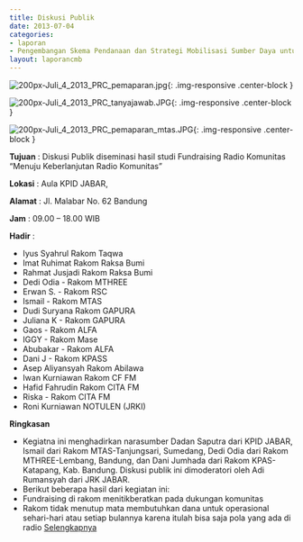 ```yaml
---
title: Diskusi Publik 
date: 2013-07-04
categories:
- laporan
- Pengembangan Skema Pendanaan dan Strategi Mobilisasi Sumber Daya untuk Keberlanjutan Media komunitas di Indonesia
layout: laporancmb
---
```



![200px-Juli_4_2013_PRC_pemaparan.jpg](/uploads/200px-Juli_4_2013_PRC_pemaparan.jpg){: .img-responsive .center-block }

![200px-Juli_4_2013_PRC_tanyajawab.JPG](/uploads/200px-Juli_4_2013_PRC_tanyajawab.JPG){: .img-responsive .center-block }

![200px-Juli_4_2013_PRC_pemaparan_mtas.JPG](/uploads/200px-Juli_4_2013_PRC_pemaparan_mtas.JPG){: .img-responsive .center-block }


**Tujuan** : Diskusi Publik diseminasi hasil studi Fundraising Radio Komunitas “Menuju Keberlanjutan Radio Komunitas” 

**Lokasi** : Aula KPID JABAR, 

**Alamat** : Jl. Malabar No. 62 Bandung 

**Jam** : 09.00 – 18.00 WIB 

**Hadir** :
* Iyus Syahrul Rakom Taqwa
* Imat Ruhimat Rakom Raksa Bumi
* Rahmat Jusjadi Rakom Raksa Bumi
* Dedi Odia - Rakom MTHREE
* Erwan S. - Rakom RSC
* Ismail - Rakom MTAS
* Dudi Suryana Rakom GAPURA
* Juliana K - Rakom GAPURA
* Gaos - Rakom ALFA
* IGGY - Rakom Mase
* Abubakar - Rakom ALFA
* Dani J - Rakom KPASS
* Asep Aliyansyah Rakom Abilawa
* Iwan Kurniawan Rakom CF FM
* Hafid Fahrudin Rakom CITA FM
* Riska - Rakom CITA FM
* Roni Kurniawan NOTULEN (JRKI)

**Ringkasan**  
* Kegiatna ini menghadirkan narasumber Dadan Saputra dari KPID JABAR, Ismail dari Rakom MTAS-Tanjungsari, Sumedang, Dedi Odia dari Rakom MTHREE-Lembang, Bandung, dan Dani Jumhada dari Rakom KPAS-Katapang, Kab. Bandung. Diskusi publik ini dimoderatori oleh Adi Rumansyah dari JRK JABAR.
* Berikut beberapa hasil dari kegiatan ini:
* Fundraising di rakom menitikberatkan pada dukungan komunitas
* Rakom tidak menutup mata membutuhkan dana untuk operasional sehari-hari atau setiap bulannya karena itulah bisa saja pola yang ada di radio [Selengkapnya](http://www.fundraisingmedia.info/blog/2013/07/23/jrk-jabar-mendesiminasikan-hasil-studi-fundraising-radio-komunitas/)
